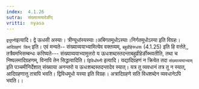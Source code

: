 ```yaml
---
index:  4.1.26
sutra:  संख्याव्ययादेर्ङीप्
vritti:  nyasa
---
```


`द्व्यूघ्नी`इत्यादि। द्वे ऊधसी अस्याः। त्रीण्यूधांस्यस्याः।अबिगतमूधोऽस्याः।निर्गतमूधोऽस्या इति विग्रहः।
`आदिग्रहणं किम्` इति। एवं मन्यते-- संख्याव्ययाभ्यामित्येव वक्तव्यम्, `बहुव्रीहेरूधसः` (4.1.25) इति हि वर्त्तते,, तत्रैवमभिसम्बन्धः करिष्यते--- संख्याव्ययाभ्यामुत्तरो य ऊधःशब्दस्तदन्ताबहुव्रीहेर्ङीब्भवतीति, तथा च निष्पलमादिग्रहणम्, विनापि तेन सिद्धत्वादिति। `द्विविधोघ्नी` इत्यादि। यद्यादिग्रहणं न क्रियेत तदा `संख्याव्ययाभ्याम्` इति पञ्चमीनिर्देशात् संख्याया अनन्तरो य ऊधःशब्दस्तदन्तादेव स्यात्। यत्र तु व्यवधानं तत्र तु न स्यात्, आदिग्रहणात्तु तत्रापि भवति। द्विविधमूधो यस्या इति विग्रहः। अत्रादिग्रहणे सति विधशब्देन व्यवधानेऽपि भवति।।

